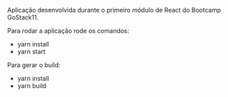 Aplicação desenvolvida durante o primeiro módulo de React do Bootcamp GoStack11.

Para rodar a aplicação rode os comandos:

- yarn install
- yarn start

Para gerar o build:

- yarn install
- yarn build
